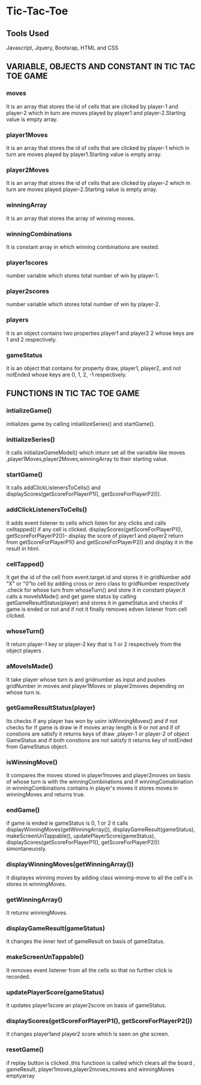 # Tic-Tac-Toe
## Tools Used
Javascript, Jquery, Bootsrap, HTML and CSS
## VARIABLE, OBJECTS AND CONSTANT IN TIC TAC TOE GAME

### moves
It is an array that stores the id of cells that are clicked by player-1 and player-2 which in turn are moves played by player1 and
player-2.Starting value is empty array.

### player1Moves
It is an array that stores the id of cells that are clicked by player-1 which in turn are moves played by player1.Starting value is empty array.

### player2Moves
It is an array that stores the id of cells that are clicked by player-2 which in turn are moves played player-2.Starting value is empty array.

### winningArray 
It is an array that stores the array of winning moves.

### winningCombinations 
It is constant array in which winning combinations are nested.

### player1scores 
number variable which stores total number of win by player-1.

### player2scores 
number variable which stores total number of win by player-2.

### players 
It is an object  contains two properties player1 and player2 2 whose keys are 1 and 2 respectively.

### gameStatus 
it is an object that contains for property draw, player1, player2, and not notEnded whose keys are 0, 1, 2, -1 respectively.

## FUNCTIONS IN TIC TAC TOE GAME

### intializeGame()
initializes game by calling intialilizeSeries() and startGame().

### initializeSeries() 
It calls initializeGameModel() which inturn set all the varialble like moves ,player1Moves,player2Moves,winningArray to their starting value.

### startGame()
It calls addClickListenersToCells() and displayScores(getScoreForPlayerP1(), getScoreForPlayerP2()).

### addClickListenersToCells()
It adds event listener to cells which listen for any clicks and calls celltapped() if any cell is clicked.
displayScores(getScoreForPlayerP1(), getScoreForPlayerP2())- display the score of player1 and player2 return from getScoreForPlayerP1() and getScoreForPlayerP2() and display it in the result in html.

### cellTapped()
It get the id of the cell from event.target.id and stores it in gridNumber add "X" or "0"to cell by adding cross or zero class to gridNumber respectively .check for whose turn from whoseTurn() and store it in constant player.It calls a moveIsMade() and get game status by calling  getGameResultStatus(player) and stores it in gameStatus and checks if game is ended or not and if not it finally removes edven listener from cell clicked.

### whoseTurn()
It return player-1 key or player-2 key that is 1 or 2 respectively from the object players .

### aMoveIsMade() 
It take player whose turn is and gridnumber as input and pushes gridNumber in moves and player1Moves or player2moves depending on whose turn is.

### getGameResultStatus(player)
Its checks if any player has won by usinr isWinningMoves() and if not checks for if game is draw ie if moves array length is 9 or not and if of constions are satisfy it returns keys of draw ,player-1 or player-2 of object GameStatus and if both constions are not satisfy it returns key of notEnded from GameStatus object.

### isWinningMove() 
It compares the moves stored in player1moves and player2moves on basis of whose turn is with the winningCombinations and if winningComabination in winningCombinations contains in player's moves it stores moves in winningMoves and returns true.

### endGame() 
if game is ended ie gameStatus is 0, 1 or 2 it calls displayWinningMoves(getWinningArray()), displayGameResult(gameStatus), makeScreenUnTappable(), updatePlayerScore(gameStatus), displayScores(getScoreForPlayerP1(), getScoreForPlayerP2()) simontaneuosly.

### displayWinningMoves(getWinningArray()) 
it displayes winning moves by adding class winning-move to all the cell's in stores in winningMoves.

### getWinningArray() 
It returns winningMoves.

### displayGameResult(gameStatus) 
It changes the inner text of gameResult on basis of gameStatus.

### makeScreenUnTappable()
It removes event listener from all the cells so that no further click is recorded.

### updatePlayerScore(gameStatus) 
It updates player1score an player2score on basis of gameStatus.

 ### displayScores(getScoreForPlayerP1(), getScoreForPlayerP2())
 It changes player1and player2 score which is seen on ghe screen.

 ### resetGame()
 if replay button is clicked ,this functioon is called which clears all the board , gameResult, player1moves,player2moves,moves and winningMoves emptyarray
